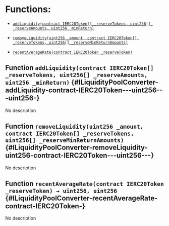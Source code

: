 # Functions:

- [`addLiquidity(contract IERC20Token[] _reserveTokens, uint256[] _reserveAmounts, uint256 _minReturn)`](#ILiquidityPoolConverter-addLiquidity-contract-IERC20Token---uint256---uint256-)

- [`removeLiquidity(uint256 _amount, contract IERC20Token[] _reserveTokens, uint256[] _reserveMinReturnAmounts)`](#ILiquidityPoolConverter-removeLiquidity-uint256-contract-IERC20Token---uint256---)

- [`recentAverageRate(contract IERC20Token _reserveToken)`](#ILiquidityPoolConverter-recentAverageRate-contract-IERC20Token-)

## Function `addLiquidity(contract IERC20Token[] _reserveTokens, uint256[] _reserveAmounts, uint256 _minReturn)` {#ILiquidityPoolConverter-addLiquidity-contract-IERC20Token---uint256---uint256-}

No description

## Function `removeLiquidity(uint256 _amount, contract IERC20Token[] _reserveTokens, uint256[] _reserveMinReturnAmounts)` {#ILiquidityPoolConverter-removeLiquidity-uint256-contract-IERC20Token---uint256---}

No description

## Function `recentAverageRate(contract IERC20Token _reserveToken) → uint256, uint256` {#ILiquidityPoolConverter-recentAverageRate-contract-IERC20Token-}

No description
